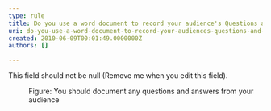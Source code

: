```yaml
---
type: rule
title: Do you use a word document to record your audience's Questions and Answers?
uri: do-you-use-a-word-document-to-record-your-audiences-questions-and-answers
created: 2010-06-09T00:01:49.0000000Z
authors: []

---
```


 This field should not be null (Remove me when you edit this field). <dl>    <dt><img alt="" class="ms-rteCustom-ImageArea" src="/Standards/Communication/RulesToBetterPowerpointPresentations/PublishingImages/RecordQA.jpg"> </dt>
    <dd class="ms-rteCustom-FigureNormal">Figure&#58; You should&#160;document any questions and answers from your audience&#160; </dd></dl>
